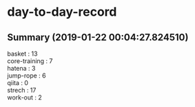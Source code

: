 # day-to-day-record  
## Summary  (2019-01-22 00:04:27.824510)  
basket : 13  
core-training : 7  
hatena : 3  
jump-rope : 6  
qiita : 0  
strech : 17  
work-out : 2  
